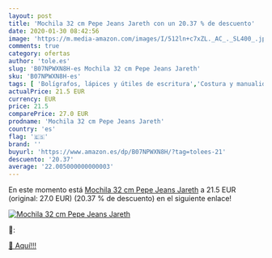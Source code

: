 ```yaml
---
layout: post
title: 'Mochila 32 cm Pepe Jeans Jareth con un 20.37 % de descuento'
date: 2020-01-30 08:42:56
image: 'https://m.media-amazon.com/images/I/512ln+c7xZL._AC_._SL400_.jpg'
comments: true
category: ofertas
author: 'tole.es'
slug: 'B07NPWXN8H-es Mochila 32 cm Pepe Jeans Jareth'
sku: 'B07NPWXN8H-es'
tags: [ 'Bolígrafos, lápices y útiles de escritura','Costura y manualidades','Dibujo','Hogar y cocina','Lápices','Marcadores','Materiales de dibujo','Oficina y papelería','Portaminas','Rotuladores y subrayadores','Subrayadores','mochila', ]
actualPrice: 21.5 EUR
currency: EUR
price: 21.5
comparePrice: 27.0 EUR
prodname: 'Mochila 32 cm Pepe Jeans Jareth'
country: 'es'
flag: '🇪🇸'
brand: ''
buyurl: 'https://www.amazon.es/dp/B07NPWXN8H/?tag=tolees-21'
descuento: '20.37'
average: '22.005000000000003'
---
```


En este momento está [Mochila 32 cm Pepe Jeans Jareth](https://www.amazon.es/dp/B07NPWXN8H/?tag=tolees-21) a 21.5 EUR (original: 27.0 EUR) (20.37 %  de descuento) en el siguiente enlace!

[![Mochila 32 cm Pepe Jeans Jareth](https://m.media-amazon.com/images/I/512ln+c7xZL._AC_._SL400_.jpg)](https://www.amazon.es/dp/B07NPWXN8H/?tag=tolees-21)

🔎:


[🛒 Aquí!!!](https://www.amazon.es/dp/B07NPWXN8H/?tag=tolees-21)
